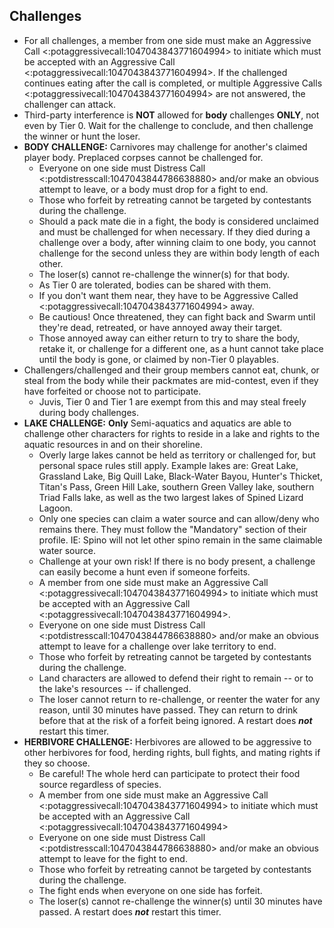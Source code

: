 ## Challenges


- For all challenges, a member from one side must make an Aggressive Call <:potaggressivecall:1047043843771604994>  to initiate which must be accepted with an Aggressive Call <:potaggressivecall:1047043843771604994>. If the challenged continues eating after the call is completed, or multiple Aggressive Calls <:potaggressivecall:1047043843771604994> are not answered, the challenger can attack.
- Third-party interference is **NOT** allowed for __body__ challenges **ONLY**, not even by Tier 0. Wait for the challenge to conclude, and then challenge the winner or hunt the loser.
- **BODY CHALLENGE:** Carnivores may challenge for another's claimed player body. Preplaced corpses cannot be challenged for. 
    - Everyone on one side must Distress Call <:potdistresscall:1047043844786638880> and/or make an obvious attempt to leave, or a body must drop for a fight to end. 
    - Those who forfeit by retreating cannot be targeted by contestants during the challenge.
    - Should a pack mate die in a fight, the body is considered unclaimed and must be challenged for when necessary. If they died during a challenge over a body, after winning claim to one body, you cannot challenge for the second unless they are within body length of each other.
    - The loser(s) cannot re-challenge the winner(s) for that body.
    - As Tier 0 are tolerated, bodies can be shared with them.
    - If you don't want them near, they have to be Aggressive Called <:potaggressivecall:1047043843771604994> away.
    - Be cautious! Once threatened, they can fight back and Swarm until they're dead, retreated, or have annoyed away their target.
    - Those annoyed away can either return to try to share the body, retake it, or challenge for a different one, as a hunt cannot take place until the body is gone, or claimed by non-Tier 0 playables. 
- Challengers/challenged and their group members cannot eat, chunk, or steal from the body while their packmates are mid-contest, even if they have forfeited or choose not to participate.
    - Juvis, Tier 0 and Tier 1 are exempt from this and may steal freely during body challenges.
- **LAKE CHALLENGE:** **Only** Semi-aquatics and aquatics are able to challenge other characters for rights to reside in a lake and rights to the aquatic resources in and on their shoreline.
    - Overly large lakes cannot be held as territory or challenged for, but personal space rules still apply. Example lakes are: Great Lake, Grassland Lake, Big Quill Lake, Black-Water Bayou, Hunter's Thicket, Titan's Pass, Green Hill Lake, southern Green Valley lake, southern Triad Falls lake, as well as the two largest lakes of Spined Lizard Lagoon.
    - Only one species can claim a water source and can allow/deny who remains there. They must follow the "Mandatory" section of their profile. IE: Spino will not let other spino remain in the same claimable water source. 
    - Challenge at your own risk! If there is no body present, a challenge can easily become a hunt even if someone forfeits.
    - A member from one side must make an Aggressive Call  <:potaggressivecall:1047043843771604994> to initiate which must be accepted with an Aggressive Call <:potaggressivecall:1047043843771604994>.
    - Everyone on one side must Distress Call <:potdistresscall:1047043844786638880> and/or make an obvious attempt to leave for a challenge over lake territory to end. 
    - Those who forfeit by retreating cannot be targeted by contestants during the challenge.
    - Land characters are allowed to defend their right to remain -- or to the lake's resources -- if challenged. 
    - The loser cannot return to re-challenge, or reenter the water for any reason, until 30 minutes have passed. They can return to drink before that at the risk of a forfeit being ignored. A restart does ***not*** restart this timer.
- **HERBIVORE CHALLENGE:** Herbivores are allowed to be aggressive to other herbivores for food, herding rights, bull fights, and mating rights if they so choose.
    - Be careful! The whole herd can participate to protect their food source regardless of species.
    - A member from one side must make an Aggressive Call <:potaggressivecall:1047043843771604994>  to initiate which must be accepted with an Aggressive Call <:potaggressivecall:1047043843771604994> 
    - Everyone on one side must Distress Call <:potdistresscall:1047043844786638880>  and/or make an obvious attempt to leave for the fight to end. 
    - Those who forfeit by retreating cannot be targeted by contestants during the challenge.
    - The fight ends when everyone on one side has forfeit. 
    - The loser(s) cannot re-challenge the winner(s) until 30 minutes have passed. A restart does ***not*** restart this timer.